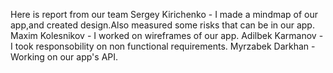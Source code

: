 
Here is report from our team 
Sergey Kirichenko - I made a mindmap of our app,and created design.Also measured some risks that can be in our app.
Maxim Kolesnikov - I worked on wireframes of our app.
Adilbek Karmanov - I took responsobility on non functional requirements.
Myrzabek Darkhan - Working on our app's API.
